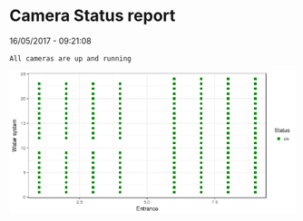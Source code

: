 Camera Status report
================
16/05/2017 - 09:21:08

    All cameras are up and running

![](camreport_files/figure-markdown_github/unnamed-chunk-2-1.png)
